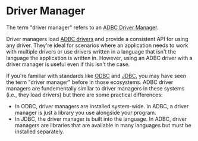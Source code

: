 <!-- Copyright (c) 2025 Columnar Technologies.  All rights reserved. -->

# Driver Manager

The term "driver manager" refers to an [ADBC Driver Manager](https://arrow.apache.org/adbc/current/format/how_manager.html).

Driver managers load [ADBC drivers](driver.md) and provide a consistent API for using any driver. They're ideal for scenarios where an application needs to work with multiple drivers or use drivers written in a language that isn't the language the application is written in. However, using an ADBC driver with a driver manager is useful even if this isn't the case.

If you're familiar with standards like [ODBC](https://en.wikipedia.org/wiki/Open_Database_Connectivity) and [JDBC](https://en.wikipedia.org/wiki/Java_Database_Connectivity), you may have seen the term "driver manager" before in those ecosystems. ADBC driver managers are fundementally similar to driver managers in these systems (i.e., they load drivers) but there are some practical differences:

- In ODBC, driver managers are installed system-wide. In ADBC, a driver manager is just a library you use alongside your program.
- In JDBC, the driver manager is built into the language. In ADBC, driver managers are libraries that are available in many languages but must be installed separately.
